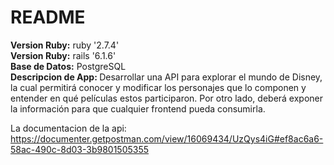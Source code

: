 # README
<b>Version Ruby:</b> ruby '2.7.4'
<br/>
<b>Version Ruby:</b> rails '6.1.6'
<br/>
<b>Base de Datos:</b> PostgreSQL
<br/>
<b>Descripcion de App: </b>
Desarrollar una API para explorar el mundo de Disney, la cual permitirá conocer y modificar los
personajes que lo componen y entender en qué películas estos participaron. Por otro lado, deberá
exponer la información para que cualquier frontend pueda consumirla.

La documentacion de la api:
https://documenter.getpostman.com/view/16069434/UzQys4iG#ef8ac6a6-58ac-490c-8d03-3b9801505355
